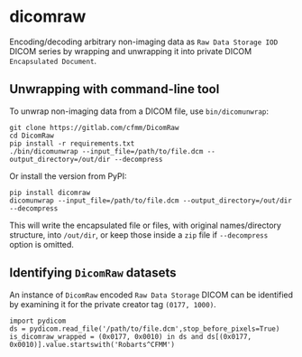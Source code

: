 dicomraw
=======

Encoding/decoding arbitrary non-imaging data as `Raw Data Storage IOD` DICOM series by wrapping and unwrapping it into private DICOM `Encapsulated Document`.

Unwrapping with command-line tool
-----
To unwrap non-imaging data from a DICOM file, use `bin/dicomunwrap`:

```
git clone https://gitlab.com/cfmm/DicomRaw
cd DicomRaw
pip install -r requirements.txt
./bin/dicomunwrap --input_file=/path/to/file.dcm --output_directory=/out/dir --decompress
```

Or install the version from PyPI:

```
pip install dicomraw
dicomunwrap --input_file=/path/to/file.dcm --output_directory=/out/dir --decompress
```

This will write the encapsulated file or files, with original names/directory structure, into `/out/dir`, or keep those inside a `zip` file if `--decompress` option is omitted.

Identifying `DicomRaw` datasets
------

An instance of `DicomRaw` encoded `Raw Data Storage` DICOM can be identified by examining it for the private creator tag `(0177, 1000)`.

```
import pydicom
ds = pydicom.read_file('/path/to/file.dcm',stop_before_pixels=True)
is_dicomraw_wrapped = (0x0177, 0x0010) in ds and ds[(0x0177, 0x0010)].value.startswith('Robarts^CFMM')
```